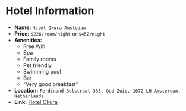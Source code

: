 Hotel Information
======
+	**Name:** `Hotel Okura Amstedam`
+	**Price:** `$226/room/night` or `$452/night`
+	**Amenities:**
	+	Free Wifi
	+	Spa
	+	Family rooms
	+	Pet friendly
	+	Swimming pool
	+	Bar
	+	"Very good breakfast"
+	**Location:** `Ferdinand Bolstraat 333, Oud Zuid, 1072 LH Amsterdam, Netherlands`
+	**Link:** [Hotel Okura](https://www.booking.com/hotel/nl/okura.en-us.html?aid=1250365;label=huno.1%3ACjwKCAiAtorUBRBnEiwAfcp_Y0bQf6VkiQ-PaqxmjtU9mSyPeXdoWbfKZ8Q6cJqUFoz2jIXVR6AAhxoC0uAQAvD_BwE;sid=75f6f89b514f12caa00727fe1020a17f;all_sr_blocks=1055016_95129071_0_2_0;bshb=2;checkin=2018-02-20;checkout=2018-02-21;dest_id=-2140479;dest_type=city;dist=0;hapos=8;highlighted_blocks=1055016_95129071_0_2_0;hpos=8;room1=A%2CA;sb_price_type=total;srepoch=1518547962;srfid=1f1ddac338cbf747190580eff8e5497ee519ebe7X8;srpvid=77b484bb09f2001a;type=total;ucfs=1&#hotelTmpl)

